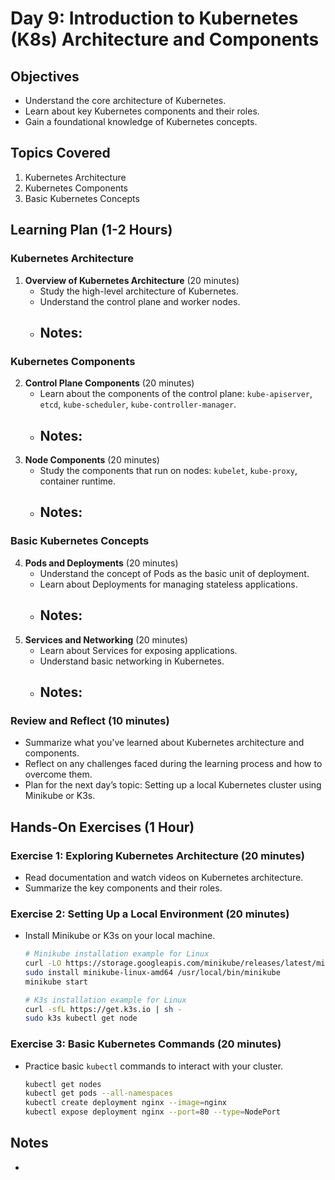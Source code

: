 # Day 9: Introduction to Kubernetes (K8s) Architecture and Components

## Objectives
- Understand the core architecture of Kubernetes.
- Learn about key Kubernetes components and their roles.
- Gain a foundational knowledge of Kubernetes concepts.

## Topics Covered
1. Kubernetes Architecture
2. Kubernetes Components
3. Basic Kubernetes Concepts

## Learning Plan (1-2 Hours)

### Kubernetes Architecture
1. **Overview of Kubernetes Architecture** (20 minutes)
    - Study the high-level architecture of Kubernetes.
    - Understand the control plane and worker nodes.
    - **Notes:**
        - 

### Kubernetes Components
2. **Control Plane Components** (20 minutes)
    - Learn about the components of the control plane: `kube-apiserver`, `etcd`, `kube-scheduler`, `kube-controller-manager`.
    - **Notes:**
        - 
3. **Node Components** (20 minutes)
    - Study the components that run on nodes: `kubelet`, `kube-proxy`, container runtime.
    - **Notes:**
        - 

### Basic Kubernetes Concepts
4. **Pods and Deployments** (20 minutes)
    - Understand the concept of Pods as the basic unit of deployment.
    - Learn about Deployments for managing stateless applications.
    - **Notes:**
        - 
5. **Services and Networking** (20 minutes)
    - Learn about Services for exposing applications.
    - Understand basic networking in Kubernetes.
    - **Notes:**
        - 

### Review and Reflect (10 minutes)
- Summarize what you've learned about Kubernetes architecture and components.
- Reflect on any challenges faced during the learning process and how to overcome them.
- Plan for the next day’s topic: Setting up a local Kubernetes cluster using Minikube or K3s.

## Hands-On Exercises (1 Hour)

### Exercise 1: Exploring Kubernetes Architecture (20 minutes)
- Read documentation and watch videos on Kubernetes architecture.
- Summarize the key components and their roles.

### Exercise 2: Setting Up a Local Environment (20 minutes)
- Install Minikube or K3s on your local machine.
    ```sh
    # Minikube installation example for Linux
    curl -LO https://storage.googleapis.com/minikube/releases/latest/minikube-linux-amd64
    sudo install minikube-linux-amd64 /usr/local/bin/minikube
    minikube start
    ```
    ```sh
    # K3s installation example for Linux
    curl -sfL https://get.k3s.io | sh -
    sudo k3s kubectl get node
    ```

### Exercise 3: Basic Kubernetes Commands (20 minutes)
- Practice basic `kubectl` commands to interact with your cluster.
    ```sh
    kubectl get nodes
    kubectl get pods --all-namespaces
    kubectl create deployment nginx --image=nginx
    kubectl expose deployment nginx --port=80 --type=NodePort
    ```

## Notes
- 
